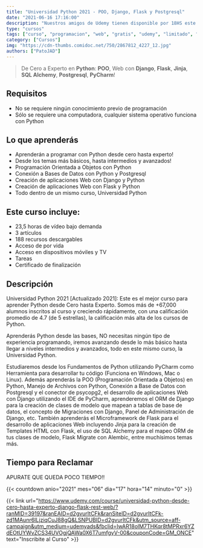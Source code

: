 ```yaml
---
title: "Universidad Python 2021 - POO, Django, Flask y Postgresql"
date: "2021-06-16 17:16:00"
description: "Nuestros amigos de Udemy tienen disponible por 18HS este curso para aprender Programacion Python"
type: "cursos"
tags: ["curso", "programacion", "web", "gratis", "udemy", "limitado", "python", "django", "flask", "postgresql", "developer"]
category: ["Cursos"]
img: "https://cdn-thumbs.comidoc.net/750/2867812_4227_12.jpg"
authors: ["PatoJAD"]
---
```


> De Cero a Experto en **Python**: **POO**, Web con **Django**, **Flask**, **Jinja**, **SQL Alchemy**, **Postgresql**, **PyCharm**!

## Requisitos

* No se requiere ningún conocimiento previo de programación
* Sólo se requiere una computadora, cualquier sistema operativo funciona con Python

## Lo que aprenderás

* Aprenderán a programar con Python desde cero hasta experto!
* Desde los temas más básicos, hasta intermedios y avanzados!
* Programación Orientada a Objetos con Python
* Conexión a Bases de Datos con Python y Postgresql
* Creación de aplicaciones Web con Django y Python
* Creación de aplicaciones Web con Flask y Python
* Todo dentro de un mismo curso, Universidad Python

## Este curso incluye:

* 23,5 horas de vídeo bajo demanda
* 3 artículos
* 188 recursos descargables
* Acceso de por vida
* Acceso en dispositivos móviles y TV
* Tareas
* Certificado de finalización

## Descripción

Universidad Python 2021 [Actualizado 2021]: Este es el mejor curso para aprender Python desde Cero hasta Experto. Somos más de +67,000 alumnos inscritos al curso y creciendo rápidamente, con una calificación promedio de 4.7 (de 5 estrellas), la calificación más alta de los cursos de Python.

Aprenderás Python desde las bases, NO necesitas ningún tipo de experiencia programando, iremos avanzando desde lo más básico hasta llegar a niveles intermedios y avanzados, todo en este mismo curso, la Universidad Python.

Estudiaremos desde los Fundamentos de Python utilizando PyCharm como Herramienta para desarrollar tu código (Funciona en Windows, Mac o Linux). Además aprenderás la POO (Programación Orientada a Objetos) en Python, Manejo de Archivos con Python, Conexión a Base de Datos con Postgresql y el conector de psycopg2, el desarrollo de aplicaciones Web con Django utilizando el IDE de PyCharm, aprenderemos el ORM de Django para la creación de clases de modelo que mapean a tablas de base de datos, el concepto de Migraciones con Django, Panel de Administración de Django, etc. También aprenderás el Microframework de Flask para el desarrollo de aplicaciones Web incluyendo Jinja para la creación de Templates HTML con Flask, el uso de SQL Alchemy para el mapeo ORM de tus clases de modelo, Flask Migrate con Alembic, entre muchísimos temas más.

## Tiempo para Reclamar

APURATE QUE QUEDA POCO TIEMPO!!

{{< countdown anio="2021" mes="06" dia="17" hora="14" minuto="0" >}}

{{< link url="https://www.udemy.com/course/universidad-python-desde-cero-hasta-experto-django-flask-rest-web/?ranMID=39197&ranEAID=d2gvurItCFk&ranSiteID=d2gvurItCFk-zd1MAunr6ILjziqCuJ88gQ&LSNPUBID=d2gvurItCFk&utm_source=aff-campaign&utm_medium=udemyads&fbclid=IwAR18olM7THKqr8tMPRxr6YZdEOtUYWvZCS34UVOgjQAWa0X6T7umfgyV-00&couponCode=GM_ONCE" text="Inscribite al Curso" >}}
